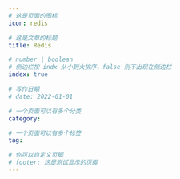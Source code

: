 ```yaml
---
# 这是页面的图标
icon: redis

# 这是文章的标题
title: Redis

# number | boolean
# 侧边栏按 indx 从小到大排序，false 则不出现在侧边栏
index: true

# 写作日期
# date: 2022-01-01

# 一个页面可以有多个分类
category: 

# 一个页面可以有多个标签
tag: 

# 你可以自定义页脚
# footer: 这是测试显示的页脚
---
```


